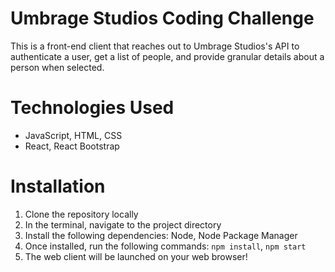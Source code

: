 # Umbrage Studios Coding Challenge
This is a front-end client that reaches out to Umbrage Studios's API to authenticate a user, get a list of people, and provide granular details about a person when selected.

# Technologies Used
- JavaScript, HTML, CSS
- React, React Bootstrap

# Installation
1. Clone the repository locally
2. In the terminal, navigate to the project directory
3. Install the following dependencies: Node, Node Package Manager
4. Once installed, run the following commands: `npm install`, `npm start`
5. The web client will be launched on your web browser!
